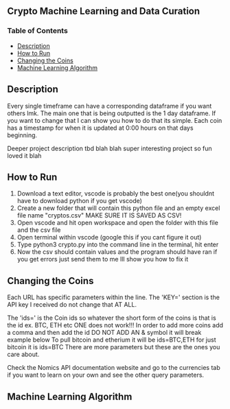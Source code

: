 

## Crypto Machine Learning and Data Curation
### Table of Contents
  * [Description](#description)
  * [How to Run](#how-to-run)
  * [Changing the Coins](#changing-the-coins)
  * [Machine Learning Algorithm](#machine-learning-algorithm)

## Description

Every single timeframe can have a corresponding dataframe if you want others lmk. The main one that is being outputted is the 1 day dataframe.
If you want to change that I can show you how to do that its simple. 
Each coin has a timestamp for when it is updated at 0:00 hours on that days beginning.

Deeper project description tbd blah blah super interesting project so fun loved it blah 

## How to Run
1. Download a text editor, vscode is probably the best one(you shouldnt have to download python if you get vscode)
2. Create a new folder that will contain this python file and an empty excel file name "cryptos.csv" MAKE SURE IT IS SAVED AS CSV!
3. Open vscode and hit open workspace and open the folder with this file and the csv file
4. Open terminal within vscode (google this if you cant figure it out)
5. Type python3 crypto.py into the command line in the terminal, hit enter
6. Now the csv should contain values and the program should have ran if you get errors just send them to me Ill show you how to fix it 


## Changing the Coins 
Each URL has specific parameters within the line. The 'KEY=' section is the API key I received do not change that AT ALL.

The 'ids=' is the Coin ids so whatever the short form of the coins is that is the id ex. BTC, ETH etc ONE does not work!!!
In order to add more coins add a comma and then add the id DO NOT ADD AN & symbol it will break example below 
To pull bitcoin and etherium it will be ids=BTC,ETH for just bitcoin it is ids=BTC
There are more parameters but these are the ones you care about. 

Check the Nomics API documentation website and go to the currencies tab if you want to learn on your own and see the other query parameters. 

## Machine Learning Algorithm


